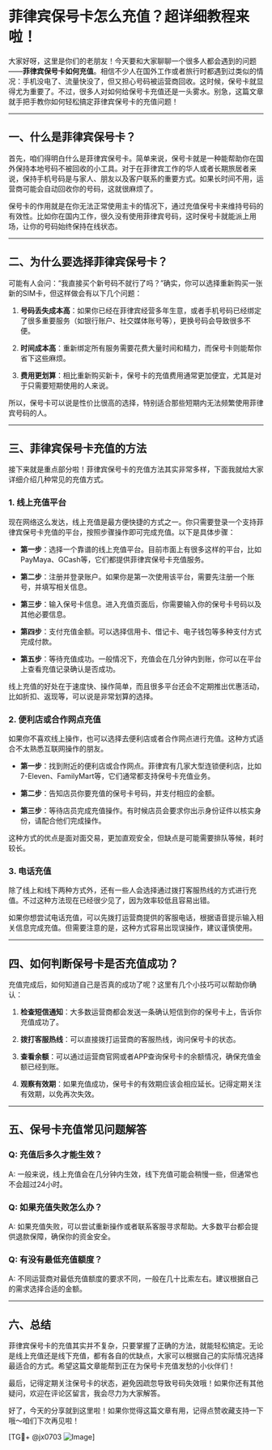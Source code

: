 # 菲律宾保号卡怎么充值？超详细教程来啦！

大家好呀，这里是你们的老朋友！今天要和大家聊聊一个很多人都会遇到的问题——**菲律宾保号卡如何充值**。相信不少人在国外工作或者旅行时都遇到过类似的情况：手机没电了、流量快没了，但又担心号码被运营商回收。这时候，保号卡就显得尤为重要了。不过，很多人对如何给保号卡充值还是一头雾水。别急，这篇文章就手把手教你如何轻松搞定菲律宾保号卡的充值问题！

---

## 一、什么是菲律宾保号卡？

首先，咱们得明白什么是菲律宾保号卡。简单来说，保号卡就是一种能帮助你在国外保持本地号码不被回收的小工具。对于在菲律宾工作的华人或者长期旅居者来说，保持手机号码是与家人、朋友以及客户联系的重要方式。如果长时间不用，运营商可能会自动回收你的号码，这就很麻烦了。

保号卡的作用就是在你无法正常使用主卡的情况下，通过充值保号卡来维持号码的有效性。比如你在国内工作，很久没有使用菲律宾号码，这时保号卡就能派上用场，让你的号码始终保持在线状态。

---

## 二、为什么要选择菲律宾保号卡？

可能有人会问：“我直接买个新号码不就行了吗？”确实，你可以选择重新购买一张新的SIM卡，但这样做会有以下几个问题：

1. **号码丢失成本高**：如果你已经在菲律宾经营多年生意，或者手机号码已经绑定了很多重要服务（如银行账户、社交媒体账号等），更换号码会导致很多不便。
   
2. **时间成本高**：重新绑定所有服务需要花费大量时间和精力，而保号卡则能帮你省下这些麻烦。

3. **费用更划算**：相比重新购买新卡，保号卡的充值费用通常更加便宜，尤其是对于只需要短期使用的人来说。

所以，保号卡可以说是性价比很高的选择，特别适合那些短期内无法频繁使用菲律宾号码的人。

---

## 三、菲律宾保号卡充值的方法

接下来就是重点部分啦！菲律宾保号卡的充值方法其实非常多样，下面我就给大家详细介绍几种常见的充值方式。

### 1. **线上充值平台**

现在网络这么发达，线上充值是最方便快捷的方式之一。你只需要登录一个支持菲律宾保号卡充值的平台，按照步骤操作即可完成充值。以下是具体步骤：

- **第一步**：选择一个靠谱的线上充值平台。目前市面上有很多这样的平台，比如PayMaya、GCash等，它们都提供菲律宾保号卡充值服务。
  
- **第二步**：注册并登录账户。如果你是第一次使用该平台，需要先注册一个账号，并填写相关信息。

- **第三步**：输入保号卡信息。进入充值页面后，你需要输入你的保号卡号码以及其他必要信息。

- **第四步**：支付充值金额。可以选择信用卡、借记卡、电子钱包等多种支付方式完成付款。

- **第五步**：等待充值成功。一般情况下，充值会在几分钟内到账，你可以在平台上查看充值记录确认是否成功。

线上充值的好处在于速度快、操作简单，而且很多平台还会不定期推出优惠活动，比如折扣、返现等，可以说是非常划算的选择。

### 2. **便利店或合作网点充值**

如果你不喜欢线上操作，也可以选择去便利店或者合作网点进行充值。这种方式适合不太熟悉互联网操作的朋友。

- **第一步**：找到附近的便利店或合作网点。菲律宾有几家大型连锁便利店，比如7-Eleven、FamilyMart等，它们通常都支持保号卡充值业务。

- **第二步**：告知店员你要充值的保号卡号码，并支付相应的金额。

- **第三步**：等待店员完成充值操作。有时候店员会要求你出示身份证件以核实身份，请配合他们完成操作。

这种方式的优点是面对面交易，更加直观安全，但缺点是可能需要排队等候，耗时较长。

### 3. **电话充值**

除了线上和线下两种方式外，还有一些人会选择通过拨打客服热线的方式进行充值。不过这种方法现在已经很少见了，因为效率较低且容易出错。

如果你想尝试电话充值，可以先拨打运营商提供的客服电话，根据语音提示输入相关信息完成充值。但需要注意的是，这种方式容易出现误操作，建议谨慎使用。

---

## 四、如何判断保号卡是否充值成功？

充值完成后，如何知道自己是否真的成功了呢？这里有几个小技巧可以帮助你确认：

1. **检查短信通知**：大多数运营商都会发送一条确认短信到你的保号卡上，告诉你充值成功了。

2. **拨打客服热线**：可以直接拨打运营商的客服热线，询问保号卡的状态。

3. **查看余额**：可以通过运营商官网或者APP查询保号卡的余额情况，确保充值金额已经到账。

4. **观察有效期**：如果充值成功，保号卡的有效期应该会相应延长。记得定期关注有效期，以免再次失效。

---

## 五、保号卡充值常见问题解答

### Q: 充值后多久才能生效？
A: 一般来说，线上充值会在几分钟内生效，线下充值可能会稍慢一些，但通常也不会超过24小时。

### Q: 如果充值失败怎么办？
A: 如果充值失败，可以尝试重新操作或者联系客服寻求帮助。大多数平台都会提供退款保障，确保你的资金安全。

### Q: 有没有最低充值额度？
A: 不同运营商对最低充值额度的要求不同，一般在几十比索左右。建议根据自己的需求选择合适的金额。

---

## 六、总结

菲律宾保号卡的充值其实并不复杂，只要掌握了正确的方法，就能轻松搞定。无论是线上充值还是线下充值，都有各自的优缺点，大家可以根据自己的实际情况选择最适合的方式。希望这篇文章能帮到正在为保号卡充值发愁的小伙伴们！

最后，记得定期关注保号卡的状态，避免因疏忽导致号码失效哦！如果你还有其他疑问，欢迎在评论区留言，我会尽力为大家解答。

好了，今天的分享就到这里啦！如果你觉得这篇文章有用，记得点赞收藏支持一下哦～咱们下次再见啦！

[TG💪+ @jx0703 ![Image](https://github.com/user-attachments/assets/dbca1d08-cadb-493c-b0ec-ad6f7a83f270)]